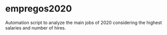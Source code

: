 # empregos2020
Automation script to analyze the main jobs of 2020 considering the highest salaries and number of hires.
